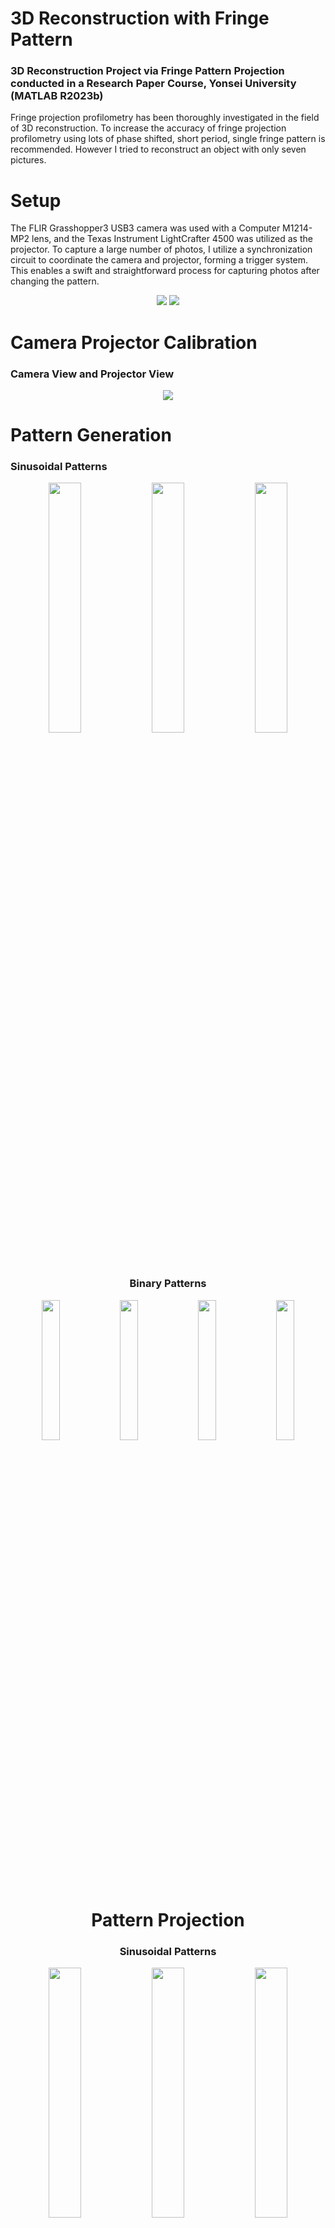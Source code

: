 # 3D Reconstruction with Fringe Pattern

### 3D Reconstruction Project via Fringe Pattern Projection conducted in a Research Paper Course, Yonsei University (MATLAB R2023b)

Fringe projection profilometry has been thoroughly investigated in the field of 3D reconstruction. To increase the accuracy of fringe projection profilometry using lots of phase shifted, short period, single fringe pattern is recommended. However I tried to reconstruct an object with only seven pictures.

# Setup
The FLIR Grasshopper3 USB3 camera was used with a Computer M1214-MP2 lens, and the Texas Instrument LightCrafter 4500 was utilized as the projector. To capture a large number of photos, I utilize a synchronization circuit to coordinate the camera and projector, forming a trigger system. This enables a swift and straightforward process for capturing photos after changing the pattern.


<div align="center">
  <img src="https://github.com/kimthyung/3D_Reconstruction_with_Fringe_pattern/assets/98934172/194c6e10-4268-460c-9d09-62d7eb2fce51" >
  <img src="https://github.com/kimthyung/3D_Reconstruction_with_Fringe_pattern/assets/98934172/ee555e5e-aff9-47cc-92c0-0a5c233bbc42" >
</div>


# Camera Projector Calibration
### Camera View and Projector View

<div align="center">
  
  <img src="https://github.com/kimthyung/3D_Reconstruction_with_Fringe_pattern/assets/98934172/e376bd7b-2408-4502-9ba3-c793d5f45db7" >
</div>



# Pattern Generation

### Sinusoidal Patterns

<p align="center">  <img src="https://github.com/kimthyung/3D_Reconstruction_with_Fringe_pattern/assets/98934172/1e92bdc1-6011-4055-9676-6f6ea6645f25" align="center" width="32%">  <img src="https://github.com/kimthyung/3D_Reconstruction_with_Fringe_pattern/assets/98934172/65316707-cf44-4c5a-bafc-89498120ba69" align="center" width="32%">  <img src="https://github.com/kimthyung/3D_Reconstruction_with_Fringe_pattern/assets/98934172/cc009d23-664a-4176-88fe-e8107df8a3ca" align="center" width="32%">  <figcaption align="center">


### Binary Patterns


<p align="center">
    <img src="https://github.com/kimthyung/3D_Reconstruction_with_Fringe_pattern/assets/98934172/6e111bfd-1153-4620-8541-2d919d13c50d" align="center" width="24%">
    <img src="https://github.com/kimthyung/3D_Reconstruction_with_Fringe_pattern/assets/98934172/287dcd1e-51a0-4dae-95a3-a1f6c37caa58" align="center" width="24%">
    <img src="https://github.com/kimthyung/3D_Reconstruction_with_Fringe_pattern/assets/98934172/0b79006a-432d-4ab2-9d72-e497cdd26607" align="center" width="24%">
    <img src="https://github.com/kimthyung/3D_Reconstruction_with_Fringe_pattern/assets/98934172/bfb20727-9dfa-4278-a27b-ae82b0d0f626" align="center" width="24%">
    <figcaption align="center">






# Pattern Projection

### Sinusoidal Patterns


<p align="center">  <img src="https://github.com/kimthyung/3D_Reconstruction_with_Fringe_pattern/assets/98934172/4ff6880b-eee6-4783-8cdc-d0065b8d4a2d" align="center" width="32%">  <img src="https://github.com/kimthyung/3D_Reconstruction_with_Fringe_pattern/assets/98934172/4ff6880b-eee6-4783-8cdc-d0065b8d4a2d" align="center" width="32%">  <img src="https://github.com/kimthyung/3D_Reconstruction_with_Fringe_pattern/assets/98934172/c25142c5-70bf-4809-89bd-1aa9c9689b4e" align="center" width="32%">  <figcaption align="center">



### Binary Patterns

<p align="center">
    <img src="https://github.com/kimthyung/3D_Reconstruction_with_Fringe_pattern/assets/98934172/871b082e-10de-45ca-a8b7-6d2c4be39c17" align="center" width="24%">
    <img src="https://github.com/kimthyung/3D_Reconstruction_with_Fringe_pattern/assets/98934172/b6dd5b68-1fd0-4b66-97d1-d19be44bb544" align="center" width="24%">
    <img src="https://github.com/kimthyung/3D_Reconstruction_with_Fringe_pattern/assets/98934172/135d33d2-1f9a-41ba-9113-3916cf7f2907" align="center" width="24%">
    <img src="https://github.com/kimthyung/3D_Reconstruction_with_Fringe_pattern/assets/98934172/53c8d68a-cb53-4893-ad9a-a4a67f5b4766" align="center" width="24%">
    <figcaption align="center">
</p>


